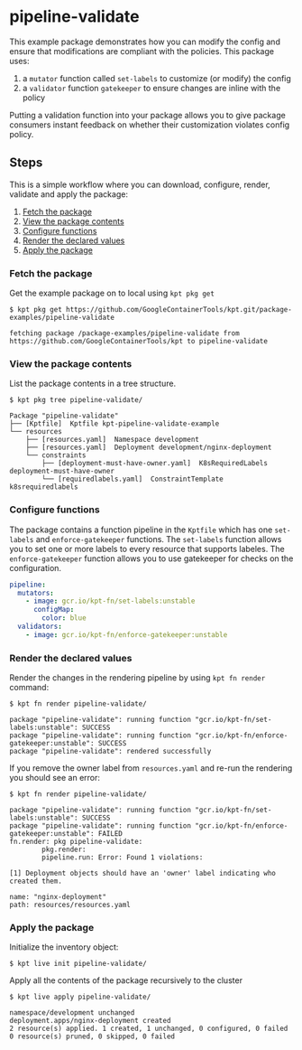 # pipeline-validate

This example package demonstrates how you can modify the config and ensure that
modifications are compliant with the policies. This package uses:

1. a `mutator` function called `set-labels` to customize (or modify) the config
2. a `validator` function `gatekeeper` to ensure changes are inline with the
   policy

Putting a validation function into your package allows you to give package
consumers instant feedback on whether their customization violates config
policy.

## Steps

This is a simple workflow where you can download, configure, render, validate
and apply the package:

1. [Fetch the package](#fetch-the-package)
2. [View the package contents](#view-the-package-contents)
3. [Configure functions](#configure-functions)
4. [Render the declared values](#render-the-declared-values)
5. [Apply the package](#apply-the-package)

### Fetch the package

Get the example package on to local using `kpt pkg get`

```shell
$ kpt pkg get https://github.com/GoogleContainerTools/kpt.git/package-examples/pipeline-validate

fetching package /package-examples/pipeline-validate from https://github.com/GoogleContainerTools/kpt to pipeline-validate
```

### View the package contents

List the package contents in a tree structure.

```shell
$ kpt pkg tree pipeline-validate/

Package "pipeline-validate"
├── [Kptfile]  Kptfile kpt-pipeline-validate-example
└── resources
    ├── [resources.yaml]  Namespace development
    ├── [resources.yaml]  Deployment development/nginx-deployment
    └── constraints
        ├── [deployment-must-have-owner.yaml]  K8sRequiredLabels deployment-must-have-owner
        └── [requiredlabels.yaml]  ConstraintTemplate k8srequiredlabels
```

### Configure functions

The package contains a function pipeline in the `Kptfile` which has one
`set-labels` and `enforce-gatekeeper` functions. The `set-labels` function
allows you to set one or more labels to every resource that supports labeles.
The `enforce-gatekeeper` function allows you to use gatekeeper for checks on the
configuration.

```yaml
pipeline:
  mutators:
    - image: gcr.io/kpt-fn/set-labels:unstable
      configMap:
        color: blue
  validators:
    - image: gcr.io/kpt-fn/enforce-gatekeeper:unstable
```

### Render the declared values

Render the changes in the rendering pipeline by using `kpt fn render` command:

```shell
$ kpt fn render pipeline-validate/

package "pipeline-validate": running function "gcr.io/kpt-fn/set-labels:unstable": SUCCESS
package "pipeline-validate": running function "gcr.io/kpt-fn/enforce-gatekeeper:unstable": SUCCESS
package "pipeline-validate": rendered successfully
```

If you remove the owner label from `resources.yaml` and re-run the rendering you
should see an error:

```shell
$ kpt fn render pipeline-validate/

package "pipeline-validate": running function "gcr.io/kpt-fn/set-labels:unstable": SUCCESS
package "pipeline-validate": running function "gcr.io/kpt-fn/enforce-gatekeeper:unstable": FAILED
fn.render: pkg pipeline-validate:
        pkg.render:
        pipeline.run: Error: Found 1 violations:

[1] Deployment objects should have an 'owner' label indicating who created them.

name: "nginx-deployment"
path: resources/resources.yaml
```

### Apply the package

Initialize the inventory object:

```shell
$ kpt live init pipeline-validate/
```

Apply all the contents of the package recursively to the cluster

```shell
$ kpt live apply pipeline-validate/

namespace/development unchanged
deployment.apps/nginx-deployment created
2 resource(s) applied. 1 created, 1 unchanged, 0 configured, 0 failed
0 resource(s) pruned, 0 skipped, 0 failed
```
